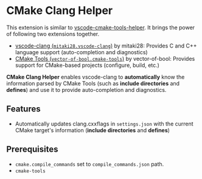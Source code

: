 # CMake Clang Helper

This extension is similar to
[vscode-cmake-tools-helper]('https://github.com/maddouri/vscode-cmake-tools-helper').
It brings the power of following two extensions together.

* [vscode-clang (`mitaki28.vscode-clang`)](https://marketplace.visualstudio.com/items?itemName=mitaki28.vscode-clang)
	by mitaki28: Provides C and C++ language support (auto-completion and
	diagnostics)
* [CMake Tools (`vector-of-bool.cmake-tools`)](https://marketplace.visualstudio.com/items?itemName=vector-of-bool.cmake-tools)
	by vector-of-bool: Provides support for CMake-based projects (configure,
	build, etc.)

**CMake Clang Helper** enables vscode-clang to **automatically** know the
information parsed by CMake Tools (such as **include directories** and
**defines**) and use it to provide auto-completion and diagnostics.

## Features

* Automatically updates clang.cxxflags in `settings.json` with the current CMake
	target's information (**include directories** and **defines**)

## Prerequisites

* `cmake.compile_commands` set to `compile_commands.json` path.
* `cmake-tools`
